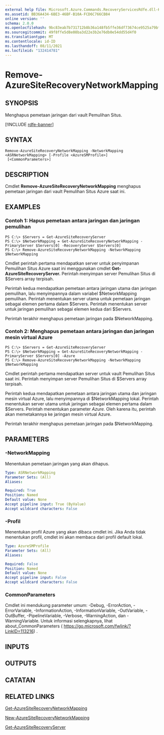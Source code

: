 ```yaml
---
external help file: Microsoft.Azure.Commands.RecoveryServicesRdfe.dll-Help.xml
ms.assetid: BB36A434-6BE3-46BF-B10A-FCD6C766CB84
online version: ''
schema: 2.0.0
ms.openlocfilehash: 9bc83eab7b731712b8b36a148fb5ffe36df73674ce9525a79bfdfd3220c66666
ms.sourcegitcommit: 49f8ffe5d8e08ba3d22e3b2e76db0e54dd55d4f0
ms.translationtype: MT
ms.contentlocale: id-ID
ms.lasthandoff: 08/11/2021
ms.locfileid: "132414781"
---
```

# Remove-AzureSiteRecoveryNetworkMapping

## SYNOPSIS
Menghapus pemetaan jaringan dari vault Pemulihan Situs.

[!INCLUDE [rdfe-banner](../../includes/rdfe-banner.md)]

## SYNTAX

```
Remove-AzureSiteRecoveryNetworkMapping -NetworkMapping <ASRNetworkMapping> [-Profile <AzureSMProfile>]
 [<CommonParameters>]
```

## DESCRIPTION
Cmdlet **Remove-AzureSiteRecoveryNetworkMapping** menghapus pemetaan jaringan dari vault Pemulihan Situs Azure saat ini.

## EXAMPLES

### Contoh 1: Hapus pemetaan antara jaringan dan jaringan pemulihan
```
PS C:\> $Servers = Get-AzureSiteRecoveryServer
PS C:\> $NetworkMapping = Get-AzureSiteRecoveryNetworkMapping -PrimaryServer $Servers[0] -RecoveryServer $Servers[0]
PS C:\> Remove-AzureSiteRecoveryNetworkMapping -NetworkMapping $NetworkMapping
```

Cmdlet perintah pertama mendapatkan server untuk penyimpanan Pemulihan Situs Azure saat ini menggunakan cmdlet **Get-AzureSiteRecoveryServer.**
Perintah menyimpan server Pemulihan Situs di $Servers array terpisah.

Perintah kedua mendapatkan pemetaan antara jaringan utama dan jaringan pemulihan, lalu menyimpannya dalam variabel $NetworkMapping pemulihan.
Perintah menentukan server utama untuk pemetaan jaringan sebagai elemen pertama dalam $Servers.
Perintah menentukan server untuk jaringan pemulihan sebagai elemen kedua dari $Servers.

Perintah terakhir menghapus pemetaan jaringan pada $NetworkMapping.

### Contoh 2: Menghapus pemetaan antara jaringan dan jaringan mesin virtual Azure
```
PS C:\> $Servers = Get-AzureSiteRecoveryServer
PS C:\> $NetworkMapping = Get-AzureSiteRecoveryNetworkMapping -PrimaryServer $Servers[0] -Azure
PS C:\> Remove-AzureSiteRecoveryNetworkMapping -NetworkMapping $NetworkMapping
```

Cmdlet perintah pertama mendapatkan server untuk vault Pemulihan Situs saat ini.
Perintah menyimpan server Pemulihan Situs di $Servers array terpisah.

Perintah kedua mendapatkan pemetaan antara jaringan utama dan jaringan mesin virtual Azure, lalu menyimpannya di $NetworkMapping lokal.
Perintah menentukan server utama untuk jaringan sebagai elemen pertama dalam $Servers.
Perintah menentukan parameter *Azure.*
Oleh karena itu, perintah akan memetakannya ke jaringan mesin virtual Azure.

Perintah terakhir menghapus pemetaan jaringan pada $NetworkMapping.

## PARAMETERS

### -NetworkMapping
Menentukan pemetaan jaringan yang akan dihapus.

```yaml
Type: ASRNetworkMapping
Parameter Sets: (All)
Aliases: 

Required: True
Position: Named
Default value: None
Accept pipeline input: True (ByValue)
Accept wildcard characters: False
```

### -Profil
Menentukan profil Azure yang akan dibaca cmdlet ini.
Jika Anda tidak menentukan profil, cmdlet ini akan membaca dari profil default lokal.

```yaml
Type: AzureSMProfile
Parameter Sets: (All)
Aliases: 

Required: False
Position: Named
Default value: None
Accept pipeline input: False
Accept wildcard characters: False
```

### CommonParameters
Cmdlet ini mendukung parameter umum: -Debug, -ErrorAction, -ErrorVariable, -InformationAction, -InformationVariable, -OutVariable, -OutBuffer, -PipelineVariable, -Verbose, -WarningAction, dan -WarningVariable. Untuk informasi selengkapnya, lihat about_CommonParameters ( https://go.microsoft.com/fwlink/?LinkID=113216) .

## INPUTS

## OUTPUTS

## CATATAN

## RELATED LINKS

[Get-AzureSiteRecoveryNetworkMapping](./Get-AzureSiteRecoveryNetworkMapping.md)

[New-AzureSiteRecoveryNetworkMapping](./New-AzureSiteRecoveryNetworkMapping.md)

[Get-AzureSiteRecoveryServer](./Get-AzureSiteRecoveryServer.md)


